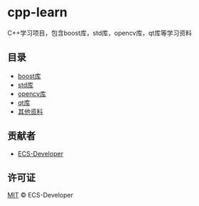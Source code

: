 # cpp-learn
C++学习项目，包含boost库，std库，opencv库，qt库等学习资料

## 目录
- [boost库](https://github.com/ECS-Developer/cpp-learn/tree/master/boost)
- [std库](https://github.com/ECS-Developer/cpp-learn/tree/master/std)        
- [opencv库](https://github.com/ECS-Developer/cpp-learn/tree/master/opencv)
- [qt库](https://github.com/ECS-Developer/cpp-learn/tree/master/qt)
- [其他资料](https://github.com/ECS-Developer/cpp-learn/tree/master/other)

## 贡献者
- [ECS-Developer](https://github.com/ECS-Developer) 

## 许可证
[MIT](https://github.com/ECS-Developer/cpp-learn/blob/master/LICENSE) © ECS-Developer   